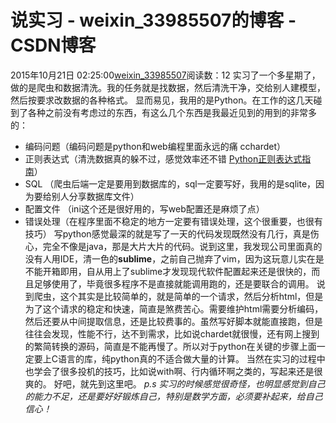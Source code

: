 # 说实习 - weixin_33985507的博客 - CSDN博客
2015年10月21日 02:25:00[weixin_33985507](https://me.csdn.net/weixin_33985507)阅读数：12
实习了一个多星期了，做的是爬虫和数据清洗。我的任务就是找数据，然后清洗干净，交给别人建模型，然后按要求改数据的各种格式。
显而易见，我用的是Python。在工作的这几天碰到了各种之前没有考虑过的东西，有这么几个东西是我最近见到的用到的非常多的：
- 编码问题（编码问题是python和web编程里面永远的痛  cchardet）
- 正则表达式（清洗数据真的躲不过，感觉效率还不错 [Python正则表达式指南](https://link.jianshu.com?t=http://www.cnblogs.com/huxi/archive/2010/07/04/1771073.html)）
- SQL （爬虫后端一定是要用到数据库的，sql一定要写好，我用的是sqlite，因为要给别人分享数据库文件）
- 配置文件 （ini这个还是很好用的，写web配置还是麻烦了点）
- 错误处理（在程序里面不稳定的地方一定要有错误处理，这个很重要，也很有技巧）
写python感觉最深的就是写了一天的代码发现既然没有几行，真是伤心，完全不像是java，那是大片大片的代码。说到这里，我发现公司里面真的没有人用IDE，清一色的**sublime**，之前自己抛弃了vim，因为这玩意儿实在是不能开箱即用，自从用上了sublime才发现现代软件配置起来还是很快的，而且足够使用了，毕竟很多程序不是直接就能调用跑的，还是要联合的调用。
说到爬虫，这个其实是比较简单的，就是简单的一个请求，然后分析html，但是为了这个请求的稳定和快速，简直是煞费苦心。需要维护html需要分析编码，然后还要从中间提取信息，还是比较费事的。虽然写好脚本就能直接跑，但是往往会发现，性能不行，达不到需求，比如说chardet就很慢，还有网上搜到的繁简转换的源码，简直是不能再慢了。所以对于python在关键的步骤上面一定要上C语言的库，纯python真的不适合做大量的计算。
当然在实习的过程中也学会了很多投机的技巧，比如说with啊、行内循环啊之类的，写起来还是很爽的。
好吧，就先到这里吧。
*p.s 实习的时候感觉很奇怪，也明显感觉到自己的能力不足，还是要好好锻炼自己，特别是数学方面，必须要补起来，给自己信心！*
